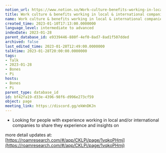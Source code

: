```yaml
---
notion_url: https://www.notion.so/Work-culture-benefits-working-in-local-international-companies-bf42fa19d33e439698f6d996e273cf59
title: Work culture & benefits working in local & international companies
name: Work culture & benefits working in local & international companies
created_time: 2023-01-10T17:13:00.0000000
language_level: intermediate to advanced
indexDate: 2023-01-28
parent_database_id: e9339446-880f-4ef0-8ad7-8ad1f507dded
archived: false
last_edited_time: 2023-01-28T12:49:00.0000000
talktime: 2023-01-28T20:00:00.0000000
tags:
- Talk
- 2023-01-28
- Bones
- Pi
hosts:
- Bones
- Pi
parent_type: database_id
id: bf42fa19-d33e-4396-98f6-d996e273cf59
object: page
meeting_link: https://discord.gg/ekWnDKJn
---
```


   - Looking for people with experience working in local and/or international companies to share they experience and insights on

more detail updates at:
[https://roamresearch.com/#/app/CKLPi/page/1vqkoPHmj](https://roamresearch.com/#/app/CKLPi/page/1vqkoPHmj)

























